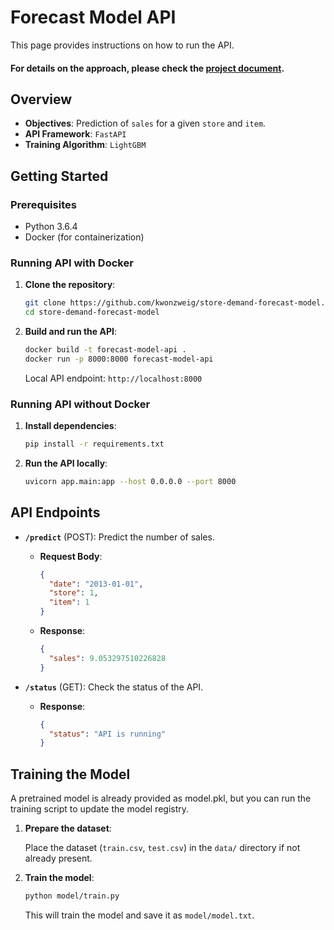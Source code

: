 
# Forecast Model API

This page provides instructions on how to run the API.

#### For details on the approach, please check the [project document](https://salt-cylinder-2c5.notion.site/Store-Demand-Forecasting-Model-API-1b87af2eb0314353bdde03df9583a765?pvs=4).

## Overview
- **Objectives**: Prediction of `sales` for a given `store` and `item`.
- **API Framework**: `FastAPI`
- **Training Algorithm**: `LightGBM`

## Getting Started

### Prerequisites
- Python 3.6.4
- Docker (for containerization)

### Running API with Docker

1. **Clone the repository**:
   ```bash
   git clone https://github.com/kwonzweig/store-demand-forecast-model.git
   cd store-demand-forecast-model
   ```

2. **Build and run the API**:
   ```bash
   docker build -t forecast-model-api .
   docker run -p 8000:8000 forecast-model-api
   ```

   Local API endpoint: `http://localhost:8000`

### Running API without Docker

1. **Install dependencies**:
   ```bash
   pip install -r requirements.txt
   ```

2. **Run the API locally**:
   ```bash
   uvicorn app.main:app --host 0.0.0.0 --port 8000
   ```

## API Endpoints

- **`/predict`** (POST): Predict the number of sales.
  - **Request Body**:
    ```json
    {
      "date": "2013-01-01",
      "store": 1,
      "item": 1
    }
    ```
  - **Response**:
    ```json
    {
      "sales": 9.053297510226828
    }
    ```

- **`/status`** (GET): Check the status of the API.
  - **Response**:
    ```json
    {
      "status": "API is running"
    }
    ```

## Training the Model

A pretrained model is already provided as model.pkl, but you can run the training script to update the model registry.

1. **Prepare the dataset**:

   Place the dataset (`train.csv`, `test.csv`) in the `data/` directory if not already present.

2. **Train the model**:
   ```bash
   python model/train.py
   ```
   This will train the model and save it as `model/model.txt`.
